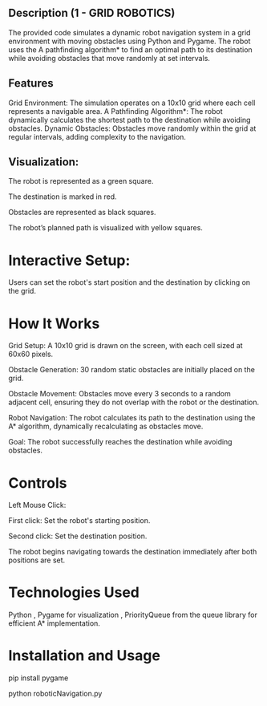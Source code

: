 ## Description (1 - GRID ROBOTICS)

The provided code simulates a dynamic robot navigation system in a grid environment with moving obstacles using Python and Pygame. The robot uses the A pathfinding algorithm* to find an optimal path to its destination while avoiding obstacles that move randomly at set intervals.

## Features
Grid Environment: The simulation operates on a 10x10 grid where each cell represents a navigable area.
A Pathfinding Algorithm*: The robot dynamically calculates the shortest path to the destination while avoiding obstacles.
Dynamic Obstacles: Obstacles move randomly within the grid at regular intervals, adding complexity to the navigation.

## Visualization:

The robot is represented as a green square.

The destination is marked in red.

Obstacles are represented as black squares.

The robot’s planned path is visualized with yellow squares.

# Interactive Setup:
Users can set the robot's start position and the destination by clicking on the grid.

# How It Works
Grid Setup: A 10x10 grid is drawn on the screen, with each cell sized at 60x60 pixels.

Obstacle Generation: 30 random static obstacles are initially placed on the grid.

Obstacle Movement: Obstacles move every 3 seconds to a random adjacent cell, ensuring they do not overlap with the robot or the destination.

Robot Navigation: The robot calculates its path to the destination using the A* algorithm, dynamically recalculating as obstacles move.

Goal: The robot successfully reaches the destination while avoiding obstacles.

# Controls
Left Mouse Click:

First click: Set the robot's starting position.

Second click: Set the destination position.

The robot begins navigating towards the destination immediately after both positions are set.

# Technologies Used
Python ,
Pygame for visualization ,
PriorityQueue from the queue library for efficient A* implementation.

# Installation and Usage
pip install pygame

python roboticNavigation.py


